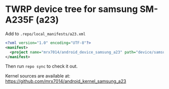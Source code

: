 # TWRP device tree for samsung SM-A235F (a23)

Add to
`.repo/local_manifests/a23.xml`

```xml
<?xml version="1.0" encoding="UTF-8"?>
<manifest>
  <project name="mrx7014/android_device_samsung_a23" path="device/samsung/a23" remote="github" revision="omni_a23" />
</manifest>

```
Then run `repo sync` to check it out.

Kernel sources are available at: 
https://github.com/mrx7014/android_kernel_samsung_a23
